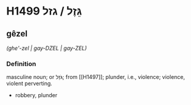 # H1499 גֵּזֶל / גזל

## gêzel

_(ghe'-zel | ɡay-DZEL | ɡay-ZEL)_

### Definition

masculine noun; or גֹּזַל; from [[H1497]]; plunder, i.e., violence; violence, violent perverting.

- robbery, plunder

